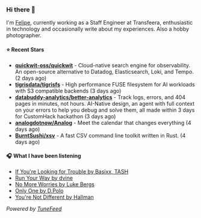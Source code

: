 ### Hi there 👋

I'm [Felipe](https://felipevm.com), currently working as a Staff Engineer at Transfeera, enthusiastic in technology and occasionally write about my experiences. Also a hobby photographer.

#### ⭐ Recent Stars
- **[quickwit-oss/quickwit](https://github.com/quickwit-oss/quickwit)** - Cloud-native search engine for observability. An open-source alternative to Datadog, Elasticsearch, Loki, and Tempo. (2 days ago)
- **[tigrisdata/tigrisfs](https://github.com/tigrisdata/tigrisfs)** - High performance FUSE filesystem for AI workloads with S3 compatible backends (3 days ago)
- **[databuddy-analytics/better-analytics](https://github.com/databuddy-analytics/better-analytics)** - Track logs, errors, and 404 pages in minutes, not hours. AI-Native design, an agent with full context on your errors to help you debug and solve them, all made within 3 days for CustomHack hackathon (3 days ago)
- **[analogdotnow/Analog](https://github.com/analogdotnow/Analog)** - Meet the calendar that changes everything (4 days ago)
- **[BurntSushi/xsv](https://github.com/BurntSushi/xsv)** - A fast CSV command line toolkit written in Rust. (4 days ago)

#### 🎧 What I have been listening
- [If You&#39;re Looking for Trouble by Basixx, TASH](https://open.spotify.com/track/7hmY7jkHkoOOmzHkvVyBUK)
- [Run Your Way by dvine](https://open.spotify.com/track/01b7rCcTIzDjhLETOucmJb)
- [No More Worries by Luke Bergs](https://open.spotify.com/track/2v94kFY5xA9ErEYwAgbDeG)
- [Only One by D.Polo](https://open.spotify.com/track/2OpzoqnnXQ6EyGERxGw46Z)
- [You&#39;re Not Different by Hallman](https://open.spotify.com/track/3u1OufdYA5w6MdeSuqCHIF)

_Powered by [TuneFeed](https://tunefeed.app?ref=github.com)_
